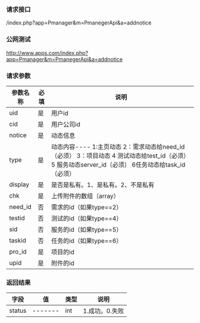 ### **请求接口**
/index.php?app=Pmanager&m=PmanegerApi&a=addnotice



### **公网测试**
http://www.apps.com/index.php?app=Pmanager&m=PmanegerApi&a=addnotice

### **请求参数**

| 参数名称  |必填|     说明      |
|------|-----|------|
| uid| 是 |   用户id  |
| cid| 是 | 用户公司id  |
| notice| 是 |   动态信息  |
| type| 是 |动态内容---- 1:主页动态 2：需求动态给need_id（必须） 3：项目动态 4 测试动态给test_id（必须） 5 服务动态server_id（必须） 6任务动态给task_id（必须）    |
| display| 是 |   是否是私有。1、是私有。2、不是私有   |
| chk| 是 |   上传附件的数组（array）   |
| need_id| 否 |   需求的id（如果type==2）   |
| testid| 否 |   测试的id（如果type==4）   |
| sid| 否 |   服务的id（如果type==5）   |
| taskid| 否 |   任务的id（如果type==6）   |
| pro_id| 是 |  项目的id   |
| upid| 是 |  附件的id   |
### **返回结果**
|字段        |值          |类型    |说明        |
| ---------  |--------    |-------- |--------  |
|status          |-------   |int    |1.成功。0.失败  |

